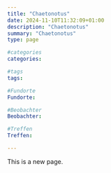 ```yaml
---
title: "Chaetonotus"
date: 2024-11-10T11:32:09+01:00
description: "Chaetonotus"
summary: "Chaetonotus"
type: page

#categories
categories:

#tags
tags:

#Fundorte
Fundorte:

#Beobachter
Beobachter:

#Treffen
Treffen:

---
```


This is a new page.